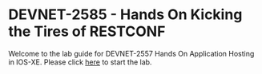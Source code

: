 # DEVNET-2585 - Hands On Kicking the Tires of RESTCONF

Welcome to the lab guide for DEVNET-2557 Hands On Application Hosting in IOS-XE. Please click [here](DEVNET-2585-Guide.md) to start the lab.